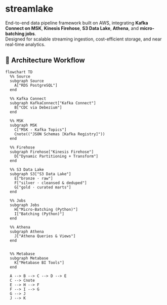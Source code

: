 # streamlake
End-to-end data pipeline framework built on AWS, integrating **Kafka Connect on MSK**, **Kinesis Firehose**, **S3 Data Lake**, **Athena**, and **micro-batching jobs**.  
Designed for scalable streaming ingestion, cost-efficient storage, and near real-time analytics.

## 🔄 Architecture Workflow

```mermaid
flowchart TD
  %% Source
  subgraph Source
    A["RDS PostgreSQL"]
  end

  %% Kafka Connect
  subgraph KafkaConnect["Kafka Connect"]
    B["CDC via Debezium"]
  end

  %% MSK
  subgraph MSK
    C["MSK - Kafka Topics"]
    Cnote(("JSON Schemas [Kafka Registry]"))
  end

  %% Firehose
  subgraph Firehose["Kinesis Firehose"]
    D["Dynamic Partitioning + Transform"]
  end

  %% S3 Data Lake
  subgraph S3["S3 Data Lake"]
    E["bronze · raw"]
    F["silver · cleansed & deduped"]
    G["gold · curated marts"]
  end

  %% Jobs
  subgraph Jobs
    H["Micro-Batching (Python)"]
    I["Batching (Python)"]
  end

  %% Athena
  subgraph Athena
    J["Athena Queries & Views"]
  end


  %% Metabase
  subgraph Metabase
    K["Metabase BI Tools"]
  end

  A --> B --> C --> D --> E
  C --> Cnote
  E --> H --> F
  F --> I --> G
  G --> J
  J --> K
```
